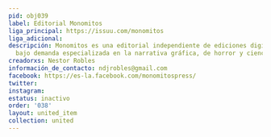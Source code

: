 ```yaml
---
pid: obj039
label: Editorial Monomitos
liga_principal: https://issuu.com/monomitos
liga_adicional: 
descripción: Monomitos es una editorial independiente de ediciones digitales e impresión
  bajo demanda especializada en la narrativa gráfica, de horror y ciencia ficción.
creadorxs: Nestor Robles
información_de_contacto: ndjrobles@gmail.com
facebook: https://es-la.facebook.com/monomitospress/
twitter: 
instagram: 
estatus: inactivo
order: '038'
layout: united_item
collection: united
---
```

